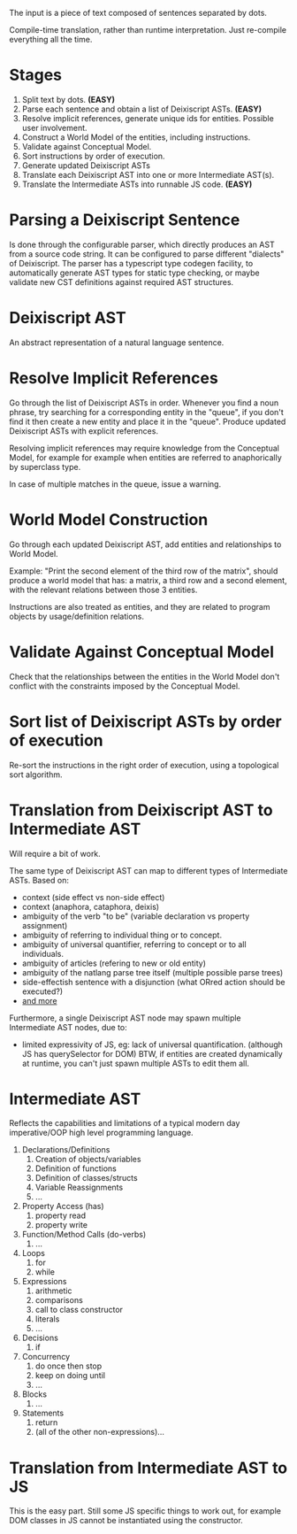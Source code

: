 The input is a piece of text composed of sentences separated by dots.

Compile-time translation, rather than runtime interpretation. Just re-compile
everything all the time.

# Stages

1. Split text by dots. **(EASY)**
2. Parse each sentence and obtain a list of Deixiscript ASTs. **(EASY)**
3. Resolve implicit references, generate unique ids for entities. Possible user involvement.
4. Construct a World Model of the entities, including instructions.
5. Validate against Conceptual Model.
6. Sort instructions by order of execution.
7. Generate updated Deixiscript ASTs
8. Translate each Deixiscript AST into one or more Intermediate AST(s).
9. Translate the Intermediate ASTs into runnable JS code. **(EASY)**

# Parsing a Deixiscript Sentence

Is done through the configurable parser, which directly produces an AST from a
source code string. It can be configured to parse different "dialects" of
Deixiscript. The parser has a typescript type codegen facility, to automatically
generate AST types for static type checking, or maybe validate new CST
definitions against required AST structures.

# Deixiscript AST

An abstract representation of a natural language sentence.

# Resolve Implicit References

Go through the list of Deixiscript ASTs in order. Whenever you find a noun phrase, try searching for a corresponding entity in the "queue", if you don't find it then create a new entity and place it in the "queue". Produce updated Deixiscript ASTs with explicit references.

Resolving implicit references may require knowledge from the Conceptual Model, for example for example when entities are referred to anaphorically by
superclass type.

In case of multiple matches in the queue, issue a warning.

# World Model Construction

Go through each updated Deixiscript AST, add entities and relationships to World Model.

Example: "Print the second element of the third row of the matrix", should
produce a world model that has: a matrix, a third row and a second element, with
the relevant relations between those 3 entities.

Instructions are also treated as entities, and they are related to program
objects by usage/definition relations.

# Validate Against Conceptual Model

Check that the relationships between the entities in the World Model don't
conflict with the constraints imposed by the Conceptual Model.

# Sort list of Deixiscript ASTs by order of execution

Re-sort the instructions in the right order of execution, using a topological sort algorithm.

# Translation from Deixiscript AST to Intermediate AST

Will require a bit of work.

The same type of Deixiscript AST can map to different types of Intermediate
ASTs. Based on:

- context (side effect vs non-side effect)
- context (anaphora, cataphora, deixis)
- ambiguity of the verb "to be" (variable declaration vs property assignment)
- ambiguity of referring to individual thing or to concept.
- ambiguity of universal quantifier, referring to concept or to all individuals.
- ambiguity of articles (refering to new or old entity)
- ambiguity of the natlang parse tree itself (multiple possible parse trees)
- side-effectish sentence with a disjunction (what ORred action should be
  executed?)
- [and more](./ambiguities.md)

Furthermore, a single Deixiscript AST node may spawn multiple Intermediate AST
nodes, due to:

- limited expressivity of JS, eg: lack of universal quantification. (although JS
  has querySelector for DOM) BTW, if entities are created dynamically at
  runtime, you can't just spawn multiple ASTs to edit them all.

# Intermediate AST

Reflects the capabilities and limitations of a typical modern day imperative/OOP
high level programming language.

1. Declarations/Definitions
   1. Creation of objects/variables
   1. Definition of functions
   1. Definition of classes/structs
   1. Variable Reassignments
   1. ...
1. Property Access (has)
   1. property read
   1. property write
1. Function/Method Calls (do-verbs)
   1. ...
1. Loops
   1. for
   1. while
1. Expressions
   1. arithmetic
   1. comparisons
   1. call to class constructor
   1. literals
   1. ...
1. Decisions
   1. if
1. Concurrency
   1. do once then stop
   1. keep on doing until
   1. ...
1. Blocks
   1. ...
1. Statements
   1. return
   1. (all of the other non-expressions)...

# Translation from Intermediate AST to JS

This is the easy part. Still some JS specific things to work out, for example
DOM classes in JS cannot be instantiated using the constructor.
